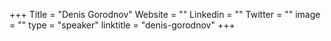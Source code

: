 +++
Title = "Denis Gorodnov"
Website = ""
Linkedin = ""
Twitter = ""
image = ""
type = "speaker"
linktitle = "denis-gorodnov"
+++
